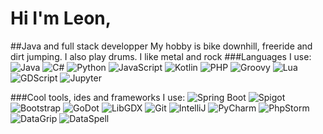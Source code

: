 # Hi I'm Leon,
##Java and full stack developper
My hobby is bike downhill, freeride and dirt jumping. I also play drums.
I like metal and rock
###Languages I use:
![Java](https://github.com/l299l/l299l/blob/main/java.jpg?raw=true)
![C#](https://github.com/l299l/l299l/blob/main/cs.jpg?raw=true)
![Python](https://github.com/l299l/l299l/blob/main/python.jpg?raw=true)
![JavaScript](https://github.com/l299l/l299l/blob/main/js.jpg?raw=true)
![Kotlin](https://github.com/l299l/l299l/blob/main/kotlin.jpg?raw=true)
![PHP](https://github.com/l299l/l299l/blob/main/php.jpg?raw=true)
![Groovy](https://github.com/l299l/l299l/blob/main/groovy.jpg?raw=true)
![Lua](https://github.com/l299l/l299l/blob/main/lua.jpg?raw=true)
![GDScript](https://github.com/l299l/l299l/blob/main/gd.jpg?raw=true)
![Jupyter](https://github.com/l299l/l299l/blob/main/Jupyter.jpg?raw=true)

###Cool tools, ides and frameworks I use:
![Spring Boot](https://github.com/l299l/l299l/blob/main/spring.jpg?raw=true)
![Spigot](https://github.com/l299l/l299l/blob/main/spigot.jpg?raw=true)
![Bootstrap](https://github.com/l299l/l299l/blob/main/bootstrap.jpg?raw=true)
![GoDot](https://github.com/l299l/l299l/blob/main/godot.jpg?raw=true)
![LibGDX](https://github.com/l299l/l299l/blob/main/libgdx.jpg?raw=true)
![Git](https://github.com/l299l/l299l/blob/main/git.jpg?raw=true)
![IntelliJ](https://github.com/l299l/l299l/blob/main/intellij.jpg?raw=true)
![PyCharm](https://github.com/l299l/l299l/blob/main/pycharm.jpg?raw=true)
![PhpStorm](https://github.com/l299l/l299l/blob/main/phpstorm.jpg?raw=true)
![DataGrip](https://github.com/l299l/l299l/blob/main/datagrip.jpg?raw=true)
![DataSpell](https://github.com/l299l/l299l/blob/main/dataspell.jpg?raw=true)
